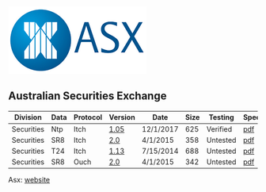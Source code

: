 [![Asx](https://github.com/Open-Markets-Initiative/Directory/blob/master/Images/Asx.png)](https://www.asx.com.au)


## Australian Securities Exchange

| Division | Data | Protocol | Version | Date | Size | Testing | Specification |
| --- | --- | --- | --- | --- | --- | --- | --- |
| Securities | Ntp | Itch | [1.05][Asx.Securities.Ntp.Itch.v1.05.Structs] | 12/1/2017 | 625 | Verified | [pdf][Asx.Securities.Ntp.Itch.v1.05.Pdf] |
| Securities | SR8 | Itch | [2.0][Asx.Securities.SR8.Itch.v2.0.Structs] | 4/1/2015 | 358 | Untested | [pdf][Asx.Securities.SR8.Itch.v2.0.Pdf] |
| Securities | T24 | Itch | [1.13][Asx.Securities.T24.Itch.v1.13.Structs] | 7/15/2014 | 688 | Untested | [pdf][Asx.Securities.T24.Itch.v1.13.Pdf] |
| Securities | SR8 | Ouch | [2.0][Asx.Securities.SR8.Ouch.v2.0.Structs] | 4/1/2015 | 342 | Untested | [pdf][Asx.Securities.SR8.Ouch.v2.0.Pdf] |


Asx: [website](https://www.asx.com.au "Go to Australian Securities Exchange")


[Asx.Securities.T24.Itch.v1.13.Structs]: https://github.com/Open-Markets-Initiative/c-structs/blob/master/Asx/Asx.Securities.T24.Itch.v1.13.h "Asx Securities T24 Itch v1.13 C# Parsers Source File"
[Asx.Securities.T24.Itch.v1.13.Pdf]: https://github.com/Open-Markets-Initiative/Directory/blob/master/Specifications/Asx/Asx.Securities.T24.Itch.v1.13.pdf "Australian Securities Exchange 1.13 Pdf"
[Asx.Securities.SR8.Itch.v2.0.Structs]: https://github.com/Open-Markets-Initiative/c-structs/blob/master/Asx/Asx.Securities.SR8.Itch.v2.0.h "Asx Securities SR8 Itch v2.0 C# Parsers Source File"
[Asx.Securities.SR8.Itch.v2.0.Pdf]: https://github.com/Open-Markets-Initiative/Directory/blob/master/Specifications/Asx/Asx.Securities.SR8.Itch.v2.0.pdf "Australian Securities Exchange 2.0 Pdf"
[Asx.Securities.SR8.Ouch.v2.0.Structs]: https://github.com/Open-Markets-Initiative/c-structs/blob/master/Asx/Asx.Securities.SR8.Ouch.v2.0.h "Asx Securities SR8 Ouch v2.0 C# Parsers Source File"
[Asx.Securities.SR8.Ouch.v2.0.Pdf]: https://github.com/Open-Markets-Initiative/Directory/blob/master/Specifications/Asx/Asx.Securities.SR8.Ouch.v2.0.pdf "Australian Securities Exchange 2.0 Pdf"
[Asx.Securities.Ntp.Itch.v1.05.Structs]: https://github.com/Open-Markets-Initiative/c-structs/blob/master/Asx/Asx.Securities.Ntp.Itch.v1.05.h "Asx Securities Ntp Itch v1.05 C# Parsers Source File"
[Asx.Securities.Ntp.Itch.v1.05.Pdf]: https://github.com/Open-Markets-Initiative/Directory/blob/master/Specifications/Asx/Asx.Securities.Ntp.Itch.v1.05.pdf "Australian Securities Exchange 1.05 Pdf"
